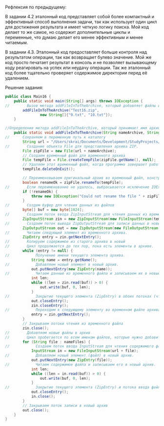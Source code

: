 Рефлексия по предыдущему:

В задании 4.2 эталонный код представляет собой более
компактный и эффективный способ выполнения задачи, так как
использует один цикл для достижения результата и 
имеет четкую логику поиска.
Мой код делает то же самое, но содержит дополнительные циклы и переменные,
что думаю делает его менее эффективным и менее читаемым.

В задании 4.3. Эталонный код предоставляет больше контроля над результатом 
операции, так как возвращает булево значение.
Мой же код просто печатает результат в консоль и не
позволяет вызывающему коду реагировать на успех или 
неудачу операции. Так же эталонный код более тщательно проверяет содержимое
директории перед её удалением.

Решение задания:
```java
public class Main16 {
    public static void main(String[] args) throws IOException {
//        Вызов метода addFileInToTheArchive, который добавляет файлы из массива nameFiles в архив Test16.zip.
        addFileInToTheArchive("Test16.zip",
                new String[]{"9.txt", "10.txt"});
    }

//Определение метода addFileInToTheArchive, который принимает имя архива и массив имен файлов для добавления в архив.
    public static void addFileInToTheArchive(String nameArchive, String[] nameFiles) throws IOException {
//      Сохраняем в переменную путь к каталогу
        String url = "/Users/skrai/Documents/Development/StudyProjects/Lessons-repository/Lessons/src/Task16/";
//        Создание объекта File для представления архива ZIP.
        File zipFile = new File(url + nameArchive);
        // Создаем временный файл для временного архива
        File tempFile = File.createTempFile(zipFile.getName(), null);
        // Удаляем этот временный файл, когда программа завершает работу
        tempFile.deleteOnExit();

        // Переименовываем оригинальный архив во временный файл, конструкция вернет true если операция прошла успешно
        boolean renameOk = zipFile.renameTo(tempFile);
//        Если переименование не удалось, выбрасывается исключение IOException.
        if (!renameOk) {
            throw new IOException("Could not rename the file " + zipFile.getAbsolutePath() + " to " + tempFile.getAbsolutePath());
        }
//        Создем буфер для чтения данных из файлов
        byte[] buf = new byte[1024];
//        Создаем поток ввода ZipInputStream для чтения данных из временного файла архива.
        ZipInputStream zin = new ZipInputStream(new FileInputStream(tempFile));
//        Создаем поток вывода ZipOutputStream для записи данных в новый архив.
        ZipOutputStream out = new ZipOutputStream(new FileOutputStream(zipFile));
//        Читаем следующий элемент из временного архива.
        ZipEntry entry = zin.getNextEntry();
//        Копируем содержимое из старого архива в новый
//        Цикл продолжается до тех пор, пока есть элементы в архиве.
        while (entry != null) {
//            Получение имени текущего элемента архива.
            String name = entry.getName();
//            Добавляем новый элемент в новый архив.
            out.putNextEntry(new ZipEntry(name));
//            Читаем данные из временного файла и записываем их в новый архив.
            int len;
            while ((len = zin.read(buf)) > 0) {
                out.write(buf, 0, len);
            }
//            Закрытие текущего элемента (ZipEntry) в обоих потоках (чтения и записи).
            out.closeEntry();
            zin.closeEntry();
//            Переходим к следующему элементу во временном файле архива.
            entry = zin.getNextEntry();
        }
        // Закрываем потоки чтения из временного файла
        zin.close();
//        Добавляем новые файлы в архив
//        Цикл пробегается по всем именам файлов, которые нужно добавить в архив.
        for (String file : nameFiles) {
//            Создаем поток ввода InputStream для чтения содержимого файла, который нужно добавить.
            InputStream in = new FileInputStream(url + file);
//            Добавляем новый элемент (файл) в новый архив.
            out.putNextEntry(new ZipEntry(file));
//            Читаем содержимое файла и записываем его в новый архив.
            int len;
            while ((len = in.read(buf)) > 0) {
                out.write(buf, 0, len);
            }
//            Закрытие текущего элемента (ZipEntry) и потока ввода файла после его добавления в архив.
            out.closeEntry();
            in.close();
        }
        // Закрываем поток записи в новый архив
        out.close();
    }
}
```